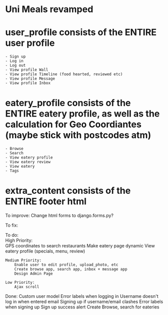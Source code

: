 # Uni Meals revamped

# user_profile consists of the ENTIRE user profile
	- Sign up
	- Log in
	- Log out
	- View profile Wall
	- View profile Timeline (food hearted, reviewed etc)
	- View profile Message
	- View profile Inbox 
	
# eatery_profile consists of the ENTIRE eatery profile, as well as the calculation for Geo Coordiantes (maybe stick with postcodes atm)
	- Browse
	- Search
	- View eatery profile
	- View eatery review
	- View eatery
	- Tags	
	
# extra_content consists of the ENTIRE footer html

To improve:
	Change html forms to django.forms.py?

To fix:

To do:		
	High Priority:		
		GPS coordinates to search restaurants
		Make eatery page dynamic
		View eatery profile (specials, menu, review)
	
	Medium Priority:
		Enable user to edit profile, upload_photo, etc
		Create browse app, search app, inbox + message app
		Design Admin Page	
		
	Low Priority:
		Ajax scroll

Done:
	Custom user model
	Error labels when logging in
	Username doesn't log in when entered email
	Signing up if username/email clashes
	Error labels when signing up
	Sign up success alert
	Create Browse, search for eateries